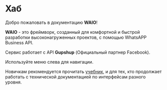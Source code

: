 # Хаб

Добро пожаловать в документацию **WAIO**!

**WAIO** - это фреймворк, созданный для комфортной и быстрой разработки высоконагруженных проектов,
с помощью WhatsAPP Business API.

Сервис работает с API **Gupshup** (Официальный партнер Facebook).

Используйте меню слева для навигации.

Новичкам рекомендуется прочитать [учебник](tutorial/index.md),
и для тех, кто продолжает работать с технической документацией по 
интерфейсам разного уровня.